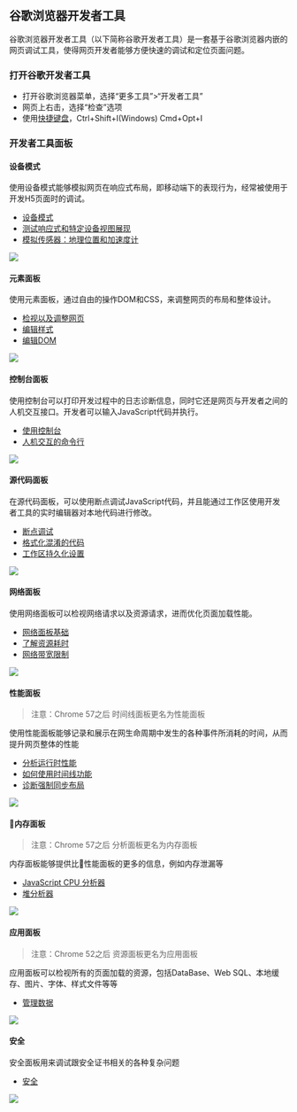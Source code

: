 ## 谷歌浏览器开发者工具
谷歌浏览器开发者工具（以下简称谷歌开发者工具）是一套基于谷歌浏览器内嵌的网页调试工具，使得网页开发者能够方便快速的调试和定位页面问题。

### 打开谷歌开发者工具
* 打开谷歌浏览器菜单，选择“更多工具”>“开发者工具”
* 网页上右击，选择“检查”选项
* 使用[快捷键盘](快捷键.md)，Ctrl+Shift+I(Windows) Cmd+Opt+I

### 开发者工具面板

#### 设备模式
使用设备模式能够模拟网页在响应式布局，即移动端下的表现行为，经常被使用于开发H5页面时的调试。
* [设备模式](模拟移动设备.md)
* [测试响应式和特定设备视图展现](响应式设备视图.md)
* [模拟传感器：地理位置和加速度计](模拟位置和加速度计.md)

![](/assets/summary/device-mode.png)

#### 元素面板
使用元素面板，通过自由的操作DOM和CSS，来调整网页的布局和整体设计。
* [检视以及调整网页](元素面板.md)
* [编辑样式](编辑样式.md)
* [编辑DOM](编辑dom.md)

![](/assets/summary/elements.png)

#### 控制台面板
使用控制台可以打印开发过程中的日志诊断信息，同时它还是网页与开发者之间的人机交互接口。开发者可以输入JavaScript代码并执行。
* [使用控制台](控制台面板.md)
* [人机交互的命令行](命令行.md)

![](/assets/summary/console.png)

#### 源代码面板
在源代码面板，可以使用断点调试JavaScript代码，并且能通过工作区使用开发者工具的实时编辑器对本地代码进行修改。
* [断点调试](代码调试.md)
* [格式化混淆的代码](格式化混淆的代码.md)
* [工作区持久化设置](工作区持久化设置.md)

![](/assets/summary/sources.png)

#### 网络面板
使用网络面板可以检视网络请求以及资源请求，进而优化页面加载性能。
* [网络面板基础](网络.md)
* [了解资源耗时](了解资源耗时.md)
* [网络带宽限制](网络带宽限制.md)

![](/assets/summary/network.png)

#### 性能面板
> 注意：Chrome 57之后 时间线面板更名为性能面板

使用性能面板能够记录和展示在网生命周期中发生的各种事件所消耗的时间，从而提升网页整体的性能
* [分析运行时性能](性能面板.md)
* [如何使用时间线功能](如何使用时间线工具.md)
* [诊断强制同步布局](诊断强制同步布局.md)

![](/assets/summary/performance.png)

#### 内存面板
> 注意：Chrome 57之后 分析面板更名为内存面板

内存面板能够提供比性能面板的更多的信息，例如内存泄漏等
* [JavaScript CPU 分析器](代码执行优化.md)
* [堆分析器](解决内存问题.md)

![](/assets/summary/memory.png)

#### 应用面板
> 注意：Chrome 52之后 资源面板更名为应用面板

应用面板可以检视所有的页面加载的资源，包括DataBase、Web SQL、本地缓存、图片、字体、样式文件等等
* [管理数据](管理数据.md)

![](/assets/summary/application.png)

#### 安全
安全面板用来调试跟安全证书相关的各种复杂问题
* [安全](安全.md)

![](/assets/summary/security.png)